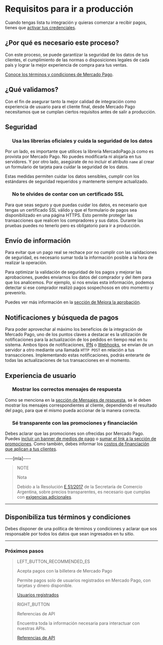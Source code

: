# Requisitos para ir a producción

Cuando tengas lista tu integración y quieras comenzar a recibir pagos, tienes que [activar tus credenciales]([FAKER][CREDENTIALS][URL]).

## ¿Por qué es necesario este proceso?

Con este proceso, se puede garantizar la seguridad de los datos de tus clientes, el cumplimiento de las normas o disposiciones legales de cada país y lograr la mejor experiencia de compra para tus ventas.

[Conoce los términos y condiciones de Mercado Pago](https://www.mercadopago[FAKER][URL][DOMAIN]/developers/es/guides/resources/legal/terms-and-conditions).

## ¿Qué validamos?
Con el fin de asegurar tanto la mejor calidad de integración como experiencia de usuario para el cliente final, desde Mercado Pago necesitamos que se cumplan ciertos requisitos antes de salir a producción.

## Seguridad

### &nbsp;&nbsp;&nbsp;&nbsp;&nbsp;&nbsp;Usa las librerías oficiales y cuida la seguridad de los datos

Por un lado, es importante que utilices la librería MercadoPago.js como es provista por Mercado Pago. No puedes modificarla ni alojarla en tus servidores. Y por otro lado, asegúrate de no incluir el atributo `name` al crear un formulario de tarjeta para cuidar la seguridad de los datos.

Estas medidas permiten cuidar los datos sensibles, cumplir con los estándares de seguridad requeridos y mantenerte siempre actualizado.

### &nbsp;&nbsp;&nbsp;&nbsp;&nbsp;&nbsp;No te olvides de contar con un certificado SSL

Para que seas seguro y que puedas cuidar los datos, es necesario que tengas un certificado SSL válido y que el formulario de pagos sea disponibilizado en una página HTTPS. Esto permite proteger las transacciones que realicen los compradores y sus datos. Durante las pruebas puedes no tenerlo pero es obligatorio para ir a producción.

## Envío de información

Para evitar que un pago real se rechace por no cumplir con las validaciones de seguridad, es necesario sumar toda la información posible a la hora de realizar la operación.

Para optimizar la validación de seguridad de los pagos y mejorar las aprobaciones, puedes enviarnos los datos del comprador y del ítem para que los analicemos. Por ejemplo, si nos envías esta información, podemos detectar si ese comprador realizó pagos sospechosos en otro momento y prevenirlo.

Puedes ver más información en la [sección de Mejora la aprobación](https://www.mercadopago[FAKER][URL][DOMAIN]/developers/es/guides/manage-account/account/payment-rejections).

## Notificaciones y búsqueda de pagos

Para poder aprovechar al máximo los beneficios de la integración de Mercado Pago, uno de los puntos claves a destacar es la utilización de notificaciones para la actualización de los pedidos en tiempo real en tu sistema.
Ambos tipos de notificaciones, [IPN](https://www.mercadopago[FAKER][URL][DOMAIN]/developers/es/guides/notifications/ipn/) o [Webhooks](https://www.mercadopago[FAKER][URL][DOMAIN]/developers/es/guides/notifications/webhooks), se envían de un servidor a otro mediante una llamada `HTTP POST` en relación a tus transacciones.
Implementando estas notificaciones, podrás enterarte de todas las actualizaciones de tus transacciones en el momento.

## Experiencia de usuario

### &nbsp;&nbsp;&nbsp;&nbsp;&nbsp;&nbsp;Mostrar los correctos mensajes de respuesta

Como se menciona en la [sección de Mensajes de respuesta](https://www.mercadopago[FAKER][URL][DOMAIN]/developers/es/guides/online-payments/checkout-api/handling-responses), se le deben mostrar los mensajes correspondientes al cliente, dependiendo el resultado del pago, para que el mismo pueda accionar de la manera correcta.

### &nbsp;&nbsp;&nbsp;&nbsp;&nbsp;&nbsp;Sé transparente con las promociones y financiación

Debes aclarar que las promociones son ofrecidas por Mercado Pago. Puedes [incluir un banner de medios de pago](https://www.mercadopago[FAKER][URL][DOMAIN]/developers/es/guides/resources/banners/introduction) o [sumar el link a la sección de promociones](https://www.mercadopago.com/mla/credit_card_promos.htm). Como también, debes informar los [costos de financiación que aplican a tus clientes](https://www.mercadopago[FAKER][URL][DOMAIN]/ayuda/costos-financiacion_621).

----[mla]----
> NOTE
>
> Nota
>
> Debido a la Resolución [E 51/2017](https://www.boletinoficial.gob.ar/#!DetalleNormaBusquedaRapida/158269/20170125/resolucion%2051) de la Secretaría de Comercio Argentina, sobre precios transparentes, es necesario que cumplas con [exigencias adicionales](https://www.mercadopago[FAKER][URL][DOMAIN]/developers/es/guides/resources/localization/considerations-argentina).
------------

## Disponibiliza tus términos y condiciones

Debes disponer de una política de términos y condiciones y aclarar que sos responsable por todos los datos que sean ingresados en tu sitio.

---
### Próximos pasos

> LEFT_BUTTON_RECOMMENDED_ES
>
> Acepta pagos con la billetera de Mercado Pago
>
> Permite pagos solo de usuarios registrados en Mercado Pago, con tarjetas y dinero disponible.
>
> [Usuarios registrados](https://www.mercadopago[FAKER][URL][DOMAIN]/developers/es/guides/online-payments/checkout-api/wallet-integration)

> RIGHT_BUTTON
>
> Referencias de API
>
> Encuentra toda la información necesaria para interactuar con nuestras APIs.
>
> [Referencias de API](https://www.mercadopago[FAKER][URL][DOMAIN]/developers/es/reference)
